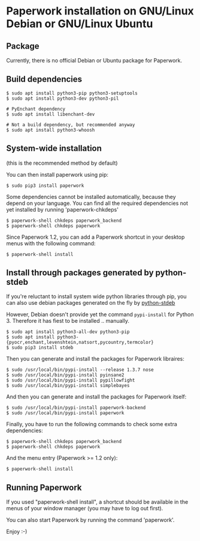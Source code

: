 # Paperwork installation on GNU/Linux Debian or GNU/Linux Ubuntu


## Package

Currently, there is no official Debian or Ubuntu package for Paperwork.


## Build dependencies

    $ sudo apt install python3-pip python3-setuptools
    $ sudo apt install python3-dev python3-pil

    # PyEnchant dependency
    $ sudo apt install libenchant-dev

    # Not a build dependency, but recommended anyway
    $ sudo apt install python3-whoosh


## System-wide installation

(this is the recommended method by default)

You can then install paperwork using pip:

    $ sudo pip3 install paperwork

Some dependencies cannot be installed automatically, because they depend on
your language. You can find all the required dependencies not yet installed by
running 'paperwork-chkdeps'

    $ paperwork-shell chkdeps paperwork_backend
    $ paperwork-shell chkdeps paperwork

Since Paperwork 1.2, you can add a Paperwork shortcut in your desktop menus
with the following command:

    $ paperwork-shell install


## Install through packages generated by python-stdeb

If you're reluctant to install system wide python libraries through pip,
you can also use debian packages generated on the fly by [python-stdeb](https://pypi.python.org/pypi/stdeb)

However, Debian doesn't provide yet the command ```pypi-install``` for Python 3.
Therefore it has fiest to be installed .. manually.

    $ sudo apt install python3-all-dev python3-pip
    $ sudo apt install python3-{pyocr,enchant,levenshtein,natsort,pycountry,termcolor}
    $ sudo pip3 install stdeb

Then you can generate and install the packages for Paperwork libraires:

    $ sudo /usr/local/bin/pypi-install --release 1.3.7 nose
    $ sudo /usr/local/bin/pypi-install pyinsane2
    $ sudo /usr/local/bin/pypi-install pypillowfight
    $ sudo /usr/local/bin/pypi-install simplebayes

And then you can generate and install the packages for Paperwork itself:

    $ sudo /usr/local/bin/pypi-install paperwork-backend
    $ sudo /usr/local/bin/pypi-install paperwork

Finally, you have to run the following commands to check some extra dependencies:

    $ paperwork-shell chkdeps paperwork_backend
    $ paperwork-shell chkdeps paperwork

And the menu entry (Paperwork >= 1.2 only):

    $ paperwork-shell install


## Running Paperwork

If you used "paperwork-shell install", a shortcut should be available in the
menus of your window manager (you may have to log out first).

You can also start Paperwork by running the command 'paperwork'.

Enjoy :-)
